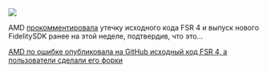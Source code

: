 <!--2025-08-23 10:17:28-->
<div class="yb">
  <div class="rss habr"><img src="https://habrastorage.org/getpro/habr/upload_files/d0d/c5d/69f/d0dc5d69faea15ff1fd940234cb6dde2.JPG" /><p>AMD <a href="https://www.tomshardware.com/pc-components/gpus/amds-already-taken-down-mistakenly-released-fsr-4-source-code-but-the-internet-never-forgets-forked-github-repositories-remain-accessible" rel="noopener noreferrer nofollow">прокомментировала</a> утечку исходного кода FSR 4 и выпуск нового FidelitySDK ранее на этой неделе, подтвердив, что это... <p class="titl"><a href="https://habr.com/ru/news/940022/?utm_source=habrahabr&utm_medium=rss&utm_campaign=940022">AMD по ошибке опубликовала на GitHub исходный код FSR 4, а пользователи сделали его форки</a></p></div>
</div>
